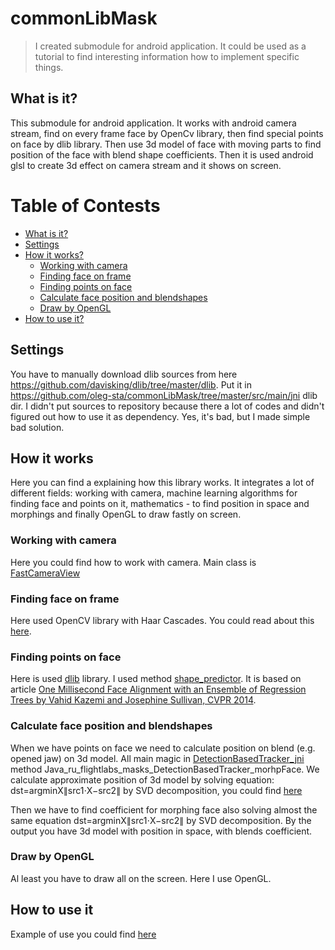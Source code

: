 # commonLibMask

> I created submodule for android application. It could be used as a tutorial to find interesting information how to implement specific things.

## What is it?

This submodule for android application. It works with android camera stream, find on every frame face by OpenCv library,
then find special points on face by dlib library. Then use 3d model of face with moving parts to find position of the face with blend
shape coefficients. Then it is used android glsl to create 3d effect on camera stream and it shows on screen.

# Table of Contests

- [What is it?](#what-is-it)
- [Settings](#settings)
- [How it works?](#how-it-works)
    - [Working with camera](#working-with-camera)
    - [Finding face on frame](#finding-face-on-frame)
    - [Finding points on face](#finding-points-on-face)
    - [Calculate face position and blendshapes](#calculate-face-position-and-blendshapes)
    - [Draw by OpenGL](#how-to-use-it)
- [How to use it?](#how-to-use-it)

## Settings

You have to manually download dlib sources from here https://github.com/davisking/dlib/tree/master/dlib. Put it in https://github.com/oleg-sta/commonLibMask/tree/master/src/main/jni dlib dir. I didn't put sources to repository because there a lot of codes and didn't figured out how to use it as dependency. Yes, it's bad, but I made simple bad solution.

## How it works

Here you can find a explaining how this library works. It integrates a lot of different fields: working with camera, machine learning algorithms for finding face and points on it, mathematics - to find position in space and morphings and finally OpenGL to draw fastly on screen.

### Working with camera

Here you could find how to work with camera. Main class is [FastCameraView](https://github.com/oleg-sta/commonLibMask/blob/master/src/main/java/ru/flightlabs/masks/camera/FastCameraView.java)

### Finding face on frame

Here used OpenCV library with Haar Cascades. You could read about this [here](https://docs.opencv.org/3.4.1/d7/d8b/tutorial_py_face_detection.html).

### Finding points on face

Here is used [dlib](http://dlib.net/) library. I used method [shape_predictor](http://dlib.net/python/index.html#dlib.shape_predictor). It is based on article [One Millisecond Face Alignment with an Ensemble of Regression Trees by
Vahid Kazemi and Josephine Sullivan, CVPR 2014](http://www.nada.kth.se/~sullivan/Papers/Kazemi_cvpr14.pdf). 

### Calculate face position and blendshapes

When we have points on face we need to calculate position on blend (e.g. opened jaw) on 3d model. All main magic in [DetectionBasedTracker_jni](https://github.com/oleg-sta/commonLibMask/blob/master/src/main/jni/DetectionBasedTracker_jni.cpp) method Java_ru_flightlabs_masks_DetectionBasedTracker_morhpFace. We calculate approximate position of 3d model by solving equation:<br/>
dst=argminX∥src1⋅X−src2∥ by SVD decomposition, you could find [here](https://docs.opencv.org/3.1.0/d2/de8/group__core__array.html#ga12b43690dbd31fed96f213eefead2373)

Then we have to find coefficient for morphing face also solving almost the same equation dst=argminX∥src1⋅X−src2∥ by SVD decomposition.
By the output you have 3d model with position in space, with blends coefficient.

### Draw by OpenGL

Al least you have to draw all on the screen. Here I use OpenGL.

## How to use it

Example of use you could find [here](https://github.com/oleg-sta/Masks)
